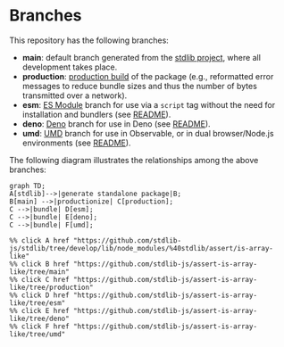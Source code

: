 <!--

@license Apache-2.0

Copyright (c) 2022 The Stdlib Authors.

Licensed under the Apache License, Version 2.0 (the "License");
you may not use this file except in compliance with the License.
You may obtain a copy of the License at

    http://www.apache.org/licenses/LICENSE-2.0

Unless required by applicable law or agreed to in writing, software
distributed under the License is distributed on an "AS IS" BASIS,
WITHOUT WARRANTIES OR CONDITIONS OF ANY KIND, either express or implied.
See the License for the specific language governing permissions and
limitations under the License.

-->

# Branches

This repository has the following branches:

-   **main**: default branch generated from the [stdlib project][stdlib-url], where all development takes place.
-   **production**: [production build][production-url] of the package (e.g., reformatted error messages to reduce bundle sizes and thus the number of bytes transmitted over a network).
-   **esm**: [ES Module][esm-url] branch for use via a `script` tag without the need for installation and bundlers (see [README][esm-readme]).
-   **deno**: [Deno][deno-url] branch for use in Deno (see [README][deno-readme]).
-   **umd**: [UMD][umd-url] branch for use in Observable, or in dual browser/Node.js environments (see [README][umd-readme]).

The following diagram illustrates the relationships among the above branches:

```mermaid
graph TD;
A[stdlib]-->|generate standalone package|B;
B[main] -->|productionize| C[production];
C -->|bundle| D[esm];
C -->|bundle| E[deno];
C -->|bundle| F[umd];

%% click A href "https://github.com/stdlib-js/stdlib/tree/develop/lib/node_modules/%40stdlib/assert/is-array-like"
%% click B href "https://github.com/stdlib-js/assert-is-array-like/tree/main"
%% click C href "https://github.com/stdlib-js/assert-is-array-like/tree/production"
%% click D href "https://github.com/stdlib-js/assert-is-array-like/tree/esm"
%% click E href "https://github.com/stdlib-js/assert-is-array-like/tree/deno"
%% click F href "https://github.com/stdlib-js/assert-is-array-like/tree/umd"
```

[stdlib-url]: https://github.com/stdlib-js/stdlib/tree/develop/lib/node_modules/%40stdlib/assert/is-array-like
[production-url]: https://github.com/stdlib-js/assert-is-array-like/tree/production
[deno-url]: https://github.com/stdlib-js/assert-is-array-like/tree/deno
[deno-readme]: https://github.com/stdlib-js/assert-is-array-like/blob/deno/README.md
[umd-url]: https://github.com/stdlib-js/assert-is-array-like/tree/umd
[umd-readme]: https://github.com/stdlib-js/assert-is-array-like/blob/umd/README.md
[esm-url]: https://github.com/stdlib-js/assert-is-array-like/tree/esm
[esm-readme]: https://github.com/stdlib-js/assert-is-array-like/blob/esm/README.md